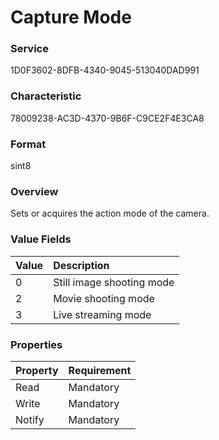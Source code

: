# Capture Mode

### Service

1D0F3602-8DFB-4340-9045-513040DAD991

### Characteristic

78009238-AC3D-4370-9B6F-C9CE2F4E3CA8

### Format

sint8

### Overview

Sets or acquires the action mode of the camera.

### Value Fields

| Value | Description |
|:--|:--|
| 0 | Still image shooting mode |
| 2 | Movie shooting mode |
| 3 | Live streaming mode |

### Properties

| Property | Requirement |
|:--|:--|
| Read | Mandatory |
| Write | Mandatory |
| Notify | Mandatory |
